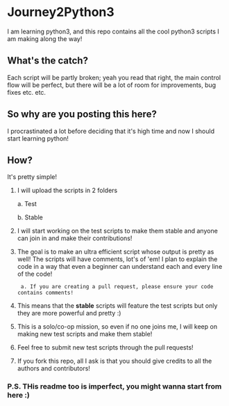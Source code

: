 # Journey2Python3
I am learning python3, and this repo contains all the cool python3 scripts I am making along the way!

## What's the catch?
Each script will be partly broken; yeah you read that right, the main control flow will be perfect, but there will be a lot of room for improvements, bug fixes etc. etc.

## So why are you posting this here?
I procrastinated a lot before deciding that it's high time and now I should start learning python!

## How?

It's pretty simple!

1. I will upload the scripts in 2 folders
    
    a. Test
    
    b. Stable
 
2. I will start working on the test scripts to make them stable and anyone can join in and make their contributions!
3. The goal is to make an ultra efficient script whose output is pretty as well! The scripts will have comments, lot's of 'em! I plan to explain the code in a way that even a beginner can understand each and every line of the code!

        a. If you are creating a pull request, please ensure your code contains comments!
4. This means that the **stable** scripts will feature the test scripts but only they are more powerful and pretty :)
5. This is a solo/co-op mission, so even if no one joins me, I will keep on making new test scripts and make them stable!
6. Feel free to submit new test scripts through the pull requests!
7. If you fork this repo, all I ask is that you should give credits to all the authors and contributors!


### P.S. THis readme too is imperfect, you might wanna start from here :)

